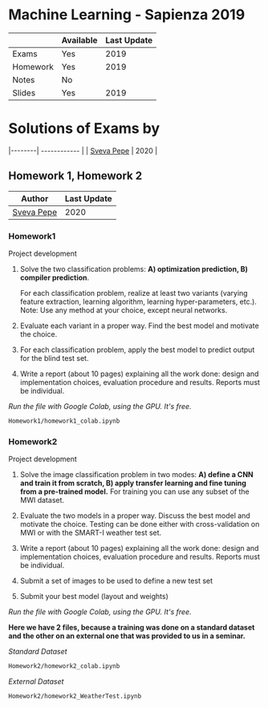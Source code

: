# Machine Learning - Sapienza 2019

|   | Available | Last Update |
| ------------- | ------------- | ------------ |
| Exams | Yes | 2019 |
| Homework  | Yes  | 2019 |
| Notes  | No  | | |
| Slides | Yes | 2019 |

# Solutions of Exams by
|--------| ------------ | 
| [Sveva Pepe](https://github.com/pepes97) | 2020 | 

## Homework 1, Homework 2

| Author |  Last Update | 
|--------| ------------ | 
| [Sveva Pepe](https://github.com/pepes97) | 2020 | 

### Homework1

Project development

1. Solve the two classification problems: **A) optimization prediction, B) compiler prediction**.
   
    For each classification problem, realize at least two variants (varying feature extraction, learning algorithm, learning hyper-parameters, etc.).
Note: Use any method at your choice, except neural networks.

2. Evaluate each variant in a proper way. Find the best model and motivate the choice.
   
3. For each classification problem, apply the best model to predict output for the blind test set.
   
4. Write a report (about 10 pages) explaining all the work done: design and implementation choices, evaluation procedure and results. Reports must be individual.

*Run the file with Google Colab, using the GPU. It's free.*

```bash
Homework1/homework1_colab.ipynb
```
### Homework2

Project development

1. Solve the image classification problem in two modes: **A) define a CNN and train it from scratch, B) apply transfer learning and fine tuning from a pre-trained model.**
For training you can use any subset of the MWI dataset.

2. Evaluate the two models in a proper way. Discuss the best model and motivate the choice. Testing can be done either with cross-validation on MWI or with the SMART-I weather test set.
   
3. Write a report (about 10 pages) explaining all the work done: design and implementation choices, evaluation procedure and results. Reports must be individual.
   
4. Submit a set of images to be used to define a new test set
   
5. Submit your best model (layout and weights)

*Run the file with Google Colab, using the GPU. It's free.*

**Here we have 2 files, because a training was done on a standard dataset and the other on an external one that was provided to us in a seminar.** 

*Standard Dataset*
```bash
Homework2/homework2_colab.ipynb
```

*External Dataset*
```bash
Homework2/homework2_WeatherTest.ipynb
```
